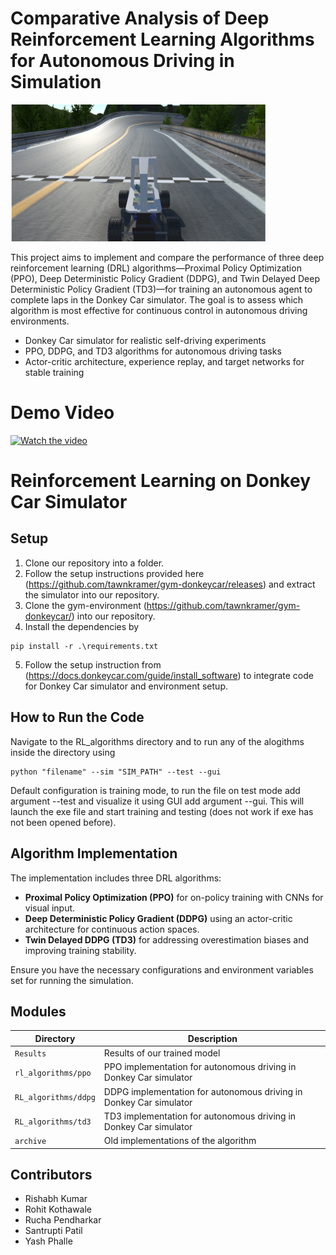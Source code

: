 # Comparative Analysis of Deep Reinforcement Learning Algorithms for Autonomous Driving in Simulation

![Screenshot](donkeycar.png)

This project aims to implement and compare the performance of three deep reinforcement learning (DRL) algorithms—Proximal Policy Optimization (PPO), Deep Deterministic Policy Gradient (DDPG), and Twin Delayed Deep Deterministic Policy Gradient (TD3)—for training an autonomous agent to complete laps in the Donkey Car simulator. The goal is to assess which algorithm is most effective for continuous control in autonomous driving environments.

- Donkey Car simulator for realistic self-driving experiments
- PPO, DDPG, and TD3 algorithms for autonomous driving tasks
- Actor-critic architecture, experience replay, and target networks for stable training

# Demo Video
[![Watch the video](https://img.youtube.com/vi/ZiQCfR9pgNw/hqdefault.jpg)](https://youtu.be/ZiQCfR9pgNw)


# Reinforcement Learning on Donkey Car Simulator

## Setup

1. Clone our repository into a folder. 
2. Follow the setup instructions provided here (https://github.com/tawnkramer/gym-donkeycar/releases) and extract the simulator into our repository. 
3. Clone the gym-environment (https://github.com/tawnkramer/gym-donkeycar/) into our repository. 
4. Install the dependencies by
```
pip install -r .\requirements.txt
```
5. Follow the setup instruction from (https://docs.donkeycar.com/guide/install_software) to integrate code for Donkey Car simulator and environment setup.

## How to Run the Code
Navigate to the RL_algorithms directory and to run any of the alogithms inside the directory using
```
python "filename" --sim "SIM_PATH" --test --gui
```
Default configuration is training mode, to run the file on test mode add argument --test and visualize it using GUI add argument --gui. This will launch the exe file and start training and testing (does not work if exe has not been opened before).

## Algorithm Implementation

The implementation includes three DRL algorithms:

- **Proximal Policy Optimization (PPO)** for on-policy training with CNNs for visual input.
- **Deep Deterministic Policy Gradient (DDPG)** using an actor-critic architecture for continuous action spaces.
- **Twin Delayed DDPG (TD3)** for addressing overestimation biases and improving training stability.

Ensure you have the necessary configurations and environment variables set for running the simulation.

## Modules

| **Directory**      | **Description**                                                            |
|--------------------|----------------------------------------------------------------------------|
| `Results`      | Results of our trained model |
| `rl_algorithms/ppo`          | PPO implementation for autonomous driving in Donkey Car simulator          |
| `RL_algorithms/ddpg`         | DDPG implementation for autonomous driving in Donkey Car simulator         |
| `RL_algorithms/td3`          | TD3 implementation for autonomous driving in Donkey Car simulator          |
| `archive`    | Old implementations of the algorithm         |

## Contributors

- Rishabh Kumar
- Rohit Kothawale
- Rucha Pendharkar 
- Santrupti Patil
- Yash Phalle
